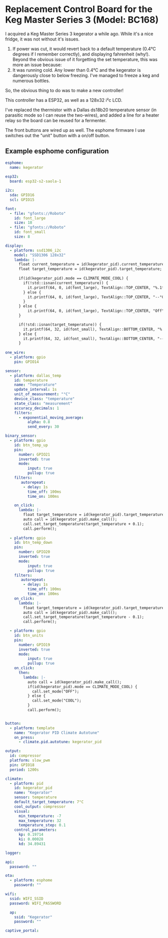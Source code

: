 # Replacement Control Board for the Keg Master Series 3 (Model: BC168)

I acquired a Keg Master Series 3 kegerator a while ago. While it's a nice fridge, it was not without it's issues.

1. If power was cut, it would revert back to a default temperature (0.4°C degrees if I remember correctly), and displaying fahrenheit (why!). Beyond the obvious issue of it forgetting the set temperature, this was more an issue because:
2. It was running cold. Any lower than 0.4°C and the kegerator is dangerously close to below freezing. I've managed to freeze a keg and numerous bottles.

So, the obvious thing to do was to make a new controller!

This controller has a ESP32, as well as a 128x32 i²c LCD. 

I've replaced the thermistor with a Dallas ds18b20 temperature sensor (in parasitic mode so I can reuse the two-wires), and added a line for a heater relay so the board can be reused for a fermenter.

The front buttons are wired up as well. The esphome firmware I use switches out the "unit" button with a on/off button.

## Example esphome configuration

```yaml
esphome:
  name: kegerator
  
esp32:
  board: esp32-s2-saola-1

i2c:
  sda: GPIO16
  scl: GPIO15

font:
  - file: "gfonts://Roboto"
    id: font_large
    size: 18
  - file: "gfonts://Roboto"
    id: font_small
    size: 8

display:
  - platform: ssd1306_i2c
    model: "SSD1306 128x32"
    lambda: |-
      float current_temperature = id(kegerator_pid).current_temperature;
      float target_temperature = id(kegerator_pid).target_temperature;
      
      if(id(kegerator_pid).mode == CLIMATE_MODE_COOL) {
        if(!std::isnan(current_temperature)) {
          it.printf(64, 0, id(font_large), TextAlign::TOP_CENTER, "%.1f°C", current_temperature);
        } else {
          it.printf(64, 0, id(font_large), TextAlign::TOP_CENTER, "--°C");
        }
      } else {
          it.printf(64, 0, id(font_large), TextAlign::TOP_CENTER, "Off");
      } 

      if(!std::isnan(target_temperature)) {
        it.printf(64, 32, id(font_small), TextAlign::BOTTOM_CENTER, "%.1f°C", target_temperature);
      } else {
        it.printf(64, 32, id(font_small), TextAlign::BOTTOM_CENTER, "--°C");
      }
      
one_wire:
  - platform: gpio
    pin: GPIO14

sensor:
  - platform: dallas_temp
    id: temperature
    name: "Temperature"
    update_interval: 1s
    unit_of_measurement: "°C"
    device_class: "temperature"
    state_class: "measurement"
    accuracy_decimals: 1
    filters:
      - exponential_moving_average:
          alpha: 0.8
          send_every: 30

binary_sensor:
  - platform: gpio
    id: btn_temp_up
    pin:
      number: GPIO21
      inverted: true
      mode:
          input: true
          pullup: true
    filters:
       autorepeat:
        - delay: 1s
          time_off: 100ms
          time_on: 100ms

    on_click:
      lambda: |-
        float target_temperature = id(kegerator_pid).target_temperature;
        auto call = id(kegerator_pid).make_call();
        call.set_target_temperature(target_temperature + 0.1);
        call.perform();
 
  - platform: gpio
    id: btn_temp_down
    pin: 
      number: GPIO20
      inverted: true
      mode:
          input: true
          pullup: true
    filters:
       autorepeat:
        - delay: 1s
          time_off: 100ms
          time_on: 100ms
    on_click:
      lambda: |-
        float target_temperature = id(kegerator_pid).target_temperature;
        auto call = id(kegerator_pid).make_call();
        call.set_target_temperature(target_temperature - 0.1);
        call.perform();

  - platform: gpio
    id: btn_units
    pin: 
      number: GPIO19     
      inverted: true
      mode:
          input: true
          pullup: true
    on_click:
      then:
        lambda: |-
          auto call = id(kegerator_pid).make_call();
          if(id(kegerator_pid).mode == CLIMATE_MODE_COOL) {
            call.set_mode("OFF");
          } else {
            call.set_mode("COOL");
          }
          call.perform();


button:
  - platform: template
    name: "Kegerator PID Climate Autotune"
    on_press:
      - climate.pid.autotune: kegerator_pid

output:
  id: compressor
  platform: slow_pwm
  pin: GPIO18
  period: 1200s

climate:
  - platform: pid
    id: kegerator_pid
    name: "Kegerator"
    sensor: temperature
    default_target_temperature: 7°C
    cool_output: compressor
    visual:
      min_temperature: -7
      max_temperature: 32
      temperature_step: 0.1
    control_parameters:
      kp: 0.19714
      ki: 0.00028
      kd: 34.89431

logger:

api:
  password: ""

ota:
  - platform: esphome
    password: ""

wifi:
  ssid: WIFI_SSID
  password: WIFI_PASSWORD

  ap:
    ssid: "Kegerator"
    password: ""

captive_portal:
```
